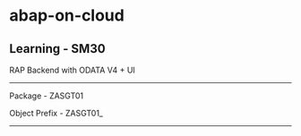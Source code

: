 # abap-on-cloud
## Learning - SM30
RAP Backend with ODATA V4 + UI
___

Package - ZASGT01

Object Prefix - ZASGT01_

___
